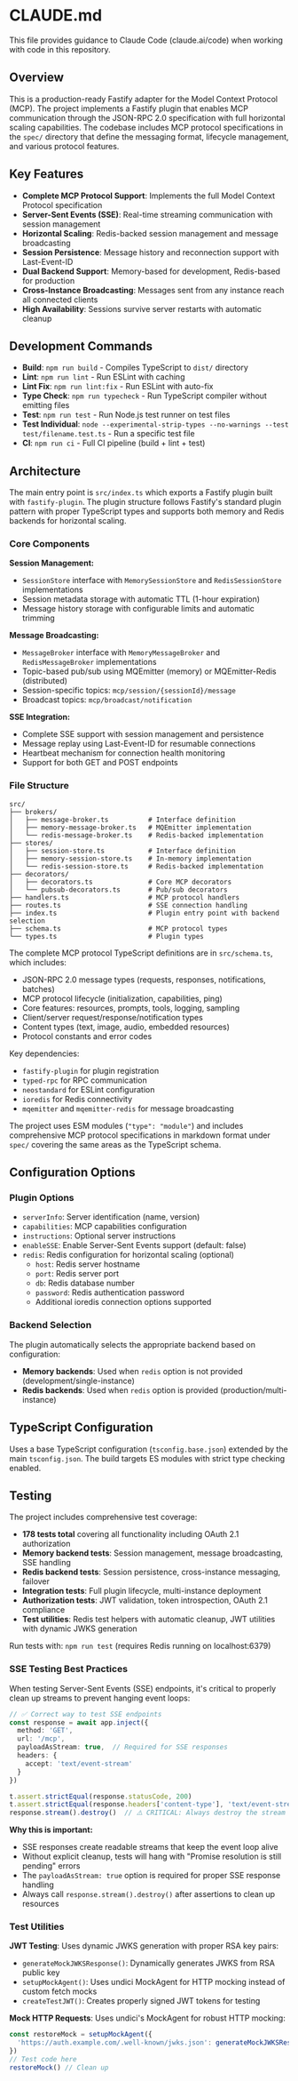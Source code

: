 # CLAUDE.md

This file provides guidance to Claude Code (claude.ai/code) when working with code in this repository.

## Overview

This is a production-ready Fastify adapter for the Model Context Protocol (MCP). The project implements a Fastify plugin that enables MCP communication through the JSON-RPC 2.0 specification with full horizontal scaling capabilities. The codebase includes MCP protocol specifications in the `spec/` directory that define the messaging format, lifecycle management, and various protocol features.

## Key Features

- **Complete MCP Protocol Support**: Implements the full Model Context Protocol specification
- **Server-Sent Events (SSE)**: Real-time streaming communication with session management
- **Horizontal Scaling**: Redis-backed session management and message broadcasting
- **Session Persistence**: Message history and reconnection support with Last-Event-ID
- **Dual Backend Support**: Memory-based for development, Redis-based for production
- **Cross-Instance Broadcasting**: Messages sent from any instance reach all connected clients
- **High Availability**: Sessions survive server restarts with automatic cleanup

## Development Commands

- **Build**: `npm run build` - Compiles TypeScript to `dist/` directory
- **Lint**: `npm run lint` - Run ESLint with caching
- **Lint Fix**: `npm run lint:fix` - Run ESLint with auto-fix
- **Type Check**: `npm run typecheck` - Run TypeScript compiler without emitting files
- **Test**: `npm run test` - Run Node.js test runner on test files
- **Test Individual**: `node --experimental-strip-types --no-warnings --test test/filename.test.ts` - Run a specific test file
- **CI**: `npm run ci` - Full CI pipeline (build + lint + test)

## Architecture

The main entry point is `src/index.ts` which exports a Fastify plugin built with `fastify-plugin`. The plugin structure follows Fastify's standard plugin pattern with proper TypeScript types and supports both memory and Redis backends for horizontal scaling.

### Core Components

**Session Management:**
- `SessionStore` interface with `MemorySessionStore` and `RedisSessionStore` implementations
- Session metadata storage with automatic TTL (1-hour expiration)
- Message history storage with configurable limits and automatic trimming

**Message Broadcasting:**
- `MessageBroker` interface with `MemoryMessageBroker` and `RedisMessageBroker` implementations
- Topic-based pub/sub using MQEmitter (memory) or MQEmitter-Redis (distributed)
- Session-specific topics: `mcp/session/{sessionId}/message`
- Broadcast topics: `mcp/broadcast/notification`

**SSE Integration:**
- Complete SSE support with session management and persistence
- Message replay using Last-Event-ID for resumable connections
- Heartbeat mechanism for connection health monitoring
- Support for both GET and POST endpoints

### File Structure

```
src/
├── brokers/
│   ├── message-broker.ts          # Interface definition
│   ├── memory-message-broker.ts   # MQEmitter implementation
│   └── redis-message-broker.ts    # Redis-backed implementation
├── stores/
│   ├── session-store.ts           # Interface definition
│   ├── memory-session-store.ts    # In-memory implementation
│   └── redis-session-store.ts     # Redis-backed implementation
├── decorators/
│   ├── decorators.ts              # Core MCP decorators
│   └── pubsub-decorators.ts       # Pub/sub decorators
├── handlers.ts                    # MCP protocol handlers
├── routes.ts                      # SSE connection handling
├── index.ts                       # Plugin entry point with backend selection
├── schema.ts                      # MCP protocol types
└── types.ts                       # Plugin types
```

The complete MCP protocol TypeScript definitions are in `src/schema.ts`, which includes:
- JSON-RPC 2.0 message types (requests, responses, notifications, batches)
- MCP protocol lifecycle (initialization, capabilities, ping)
- Core features: resources, prompts, tools, logging, sampling
- Client/server request/response/notification types
- Content types (text, image, audio, embedded resources)
- Protocol constants and error codes

Key dependencies:
- `fastify-plugin` for plugin registration
- `typed-rpc` for RPC communication
- `neostandard` for ESLint configuration
- `ioredis` for Redis connectivity
- `mqemitter` and `mqemitter-redis` for message broadcasting

The project uses ESM modules (`"type": "module"`) and includes comprehensive MCP protocol specifications in markdown format under `spec/` covering the same areas as the TypeScript schema.

## Configuration Options

### Plugin Options
- `serverInfo`: Server identification (name, version)
- `capabilities`: MCP capabilities configuration
- `instructions`: Optional server instructions
- `enableSSE`: Enable Server-Sent Events support (default: false)
- `redis`: Redis configuration for horizontal scaling (optional)
  - `host`: Redis server hostname
  - `port`: Redis server port
  - `db`: Redis database number
  - `password`: Redis authentication password
  - Additional ioredis connection options supported

### Backend Selection
The plugin automatically selects the appropriate backend based on configuration:
- **Memory backends**: Used when `redis` option is not provided (development/single-instance)
- **Redis backends**: Used when `redis` option is provided (production/multi-instance)

## TypeScript Configuration

Uses a base TypeScript configuration (`tsconfig.base.json`) extended by the main `tsconfig.json`. The build targets ES modules with strict type checking enabled.

## Testing

The project includes comprehensive test coverage:
- **178 tests total** covering all functionality including OAuth 2.1 authorization
- **Memory backend tests**: Session management, message broadcasting, SSE handling
- **Redis backend tests**: Session persistence, cross-instance messaging, failover
- **Integration tests**: Full plugin lifecycle, multi-instance deployment
- **Authorization tests**: JWT validation, token introspection, OAuth 2.1 compliance
- **Test utilities**: Redis test helpers with automatic cleanup, JWT utilities with dynamic JWKS generation

Run tests with: `npm run test` (requires Redis running on localhost:6379)

### SSE Testing Best Practices

When testing Server-Sent Events (SSE) endpoints, it's critical to properly clean up streams to prevent hanging event loops:

```typescript
// ✅ Correct way to test SSE endpoints
const response = await app.inject({
  method: 'GET',
  url: '/mcp',
  payloadAsStream: true,  // Required for SSE responses
  headers: {
    accept: 'text/event-stream'
  }
})

t.assert.strictEqual(response.statusCode, 200)
t.assert.strictEqual(response.headers['content-type'], 'text/event-stream')
response.stream().destroy()  // ⚠️ CRITICAL: Always destroy the stream
```

**Why this is important:**
- SSE responses create readable streams that keep the event loop alive
- Without explicit cleanup, tests will hang with "Promise resolution is still pending" errors
- The `payloadAsStream: true` option is required for proper SSE response handling
- Always call `response.stream().destroy()` after assertions to clean up resources

### Test Utilities

**JWT Testing**: Uses dynamic JWKS generation with proper RSA key pairs:
- `generateMockJWKSResponse()`: Dynamically generates JWKS from RSA public key
- `setupMockAgent()`: Uses undici MockAgent for HTTP mocking instead of custom fetch mocks
- `createTestJWT()`: Creates properly signed JWT tokens for testing

**Mock HTTP Requests**: Uses undici's MockAgent for robust HTTP mocking:
```typescript
const restoreMock = setupMockAgent({
  'https://auth.example.com/.well-known/jwks.json': generateMockJWKSResponse()
})
// Test code here
restoreMock() // Clean up
```